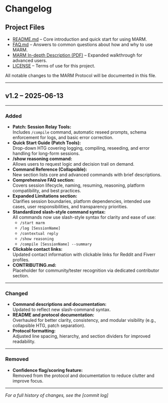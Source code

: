 # Changelog

## Project Files

- [README.md](README.md) – Core introduction and quick start for using MARM.  
- [FAQ.md](FAQ.md) – Answers to common questions about how and why to use MARM.  
- [MARM In-depth Description (PDF)](Marm%20In-depth%20Description.pdf) – Expanded walkthrough for advanced users.  
- [LICENSE](LICENSE) – Terms of use for this project.

All notable changes to the MARM Protocol will be documented in this file.

---

## v1.2 – 2025-06-13

---

### Added
- **Patch: Session Relay Tools:**  
  Includes `/compile` command, automatic reseed prompts, schema enforcement for logs, and basic error correction.
- **Quick Start Guide (Patch Tools):**  
  Drop-down HTG covering logging, compiling, reseeding, and error handling for long-form sessions.
- **/show reasoning command:**  
  Allows users to request logic and decision trail on demand.
- **Command Reference (Collapsible):**  
  New section lists core and advanced commands with brief descriptions.
- **Comprehensive FAQ section:**  
  Covers session lifecycle, naming, resuming, reasoning, platform compatibility, and best practices.
- **Expanded Limitations section:**  
  Clarifies session boundaries, platform dependencies, intended use cases, user responsibilities, and transparency priorities.
- **Standardized slash-style command syntax:**  
  All commands now use slash-style syntax for clarity and ease of use:
  - `/start marm`
  - `/log [SessionName]`
  - `/contextual reply`
  - `/show reasoning`
  - `/compile [SessionName] --summary`
- **Clickable contact links:**  
  Updated contact information with clickable links for Reddit and Fiverr profiles.
- **CONTRIBUTING.md:**  
  Placeholder for community/tester recognition via dedicated contributor section.

---

### Changed
- **Command descriptions and documentation:**  
  Updated to reflect new slash-command syntax.
- **README and protocol documentation:**  
  Overhauled for better clarity, consistency, and modular visibility (e.g., collapsible HTG, patch separation).
- **Protocol formatting:**  
  Adjusted line spacing, hierarchy, and section dividers for improved readability.

---

### Removed
- **Confidence flag/scoring feature:**  
  Removed from the protocol and documentation to reduce clutter and improve focus.

---

*For a full history of changes, see the [commit log]*
